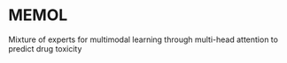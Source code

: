 # MEMOL
Mixture of experts for multimodal learning through multi-head attention to predict drug toxicity


